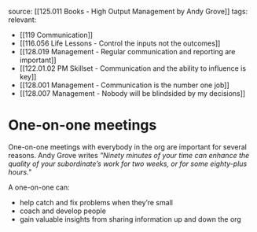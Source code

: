 source: [[125.011 Books - High Output Management by Andy Grove]]
tags:
relevant:
- [[119 Communication]]
- [[116.056 Life Lessons - Control the inputs not the outcomes]]
- [[128.019 Management - Regular communication and reporting are important]]
- [[122.01.02 PM Skillset - Communication and the ability to influence is key]]
- [[128.001 Management - Communication is the number one job]]
- [[128.007 Management - Nobody will be blindsided by my decisions]]

# One-on-one meetings

One-on-one meetings with everybody in the org are important for several reasons. Andy Grove writes _"Ninety minutes of your time can enhance the quality of your subordinate’s work for two weeks, or for some eighty-plus hours."_ 

A one-on-one can:
- help catch and fix problems when they’re small
- coach and develop people
- gain valuable insights from sharing information up and down the org
